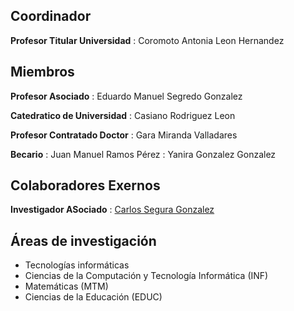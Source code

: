 ## Coordinador

**Profesor Titular Universidad**
:   Coromoto Antonia Leon Hernandez

## Miembros

**Profesor Asociado**
:   Eduardo Manuel Segredo Gonzalez

**Catedratico de Universidad**
:   Casiano Rodriguez Leon

**Profesor Contratado Doctor**
:   Gara Miranda Valladares


**Becario**
:   Juan Manuel Ramos Pérez
:   Yanira Gonzalez Gonzalez

## Colaboradores Exernos

**Investigador ASociado**
:   [Carlos Segura Gonzalez](http://www.cimat.mx/es/content/segura-gonz%C3%A1lez-carlos)

## Áreas de investigación 

* Tecnologías informáticas 
* Ciencias de la Computación y Tecnología Informática (INF) 
* Matemáticas (MTM) 
* Ciencias de la Educación (EDUC)
